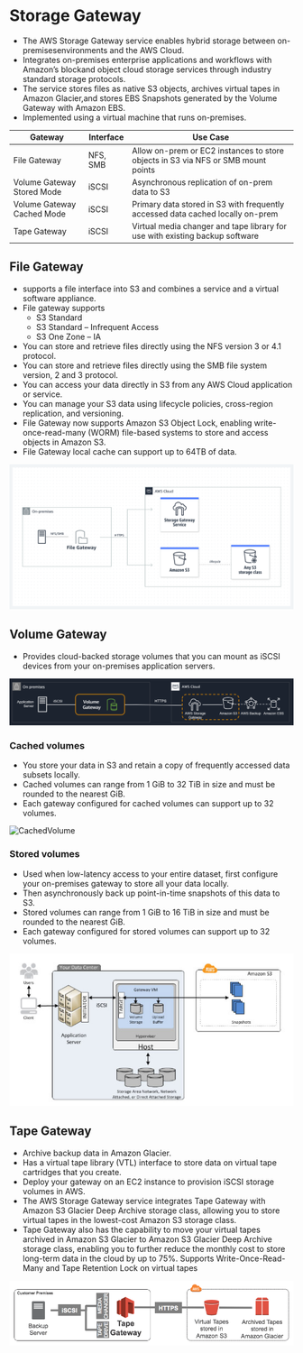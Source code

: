 # Storage Gateway

- The AWS Storage Gateway service enables hybrid storage between on-premisesenvironments and the AWS Cloud.
- Integrates on-premises enterprise applications and workflows with Amazon’s blockand object cloud storage services through industry standard storage protocols.
- The service stores files as native S3 objects, archives virtual tapes in Amazon Glacier,and stores EBS Snapshots generated by the Volume Gateway with Amazon EBS.
- Implemented using a virtual machine that runs on-premises.

| Gateway| Interface | Use Case |
| -------- | ---------- | -------- | 
| File Gateway| NFS, SMB| Allow on-prem or EC2 instances to store objects in S3 via NFS or SMB mount points | 
| Volume Gateway Stored Mode | iSCSI | Asynchronous replication of on-prem data to S3| 
| Volume Gateway Cached Mode | iSCSI | Primary data stored in S3 with frequently accessed data cached locally on-prem | 
| Tape Gateway | iSCSI |Virtual media changer and tape library for use with existing backup software | 

## File Gateway 
- supports a file interface into S3 and combines a service and a virtual software appliance.
- File gateway supports
  - S3 Standard
  - S3 Standard – Infrequent Access
  - S3 One Zone – IA
- You can store and retrieve files directly using the NFS version 3 or 4.1 protocol.
- You can store and retrieve files directly using the SMB file system version, 2 and 3 protocol.
- You can access your data directly in S3 from any AWS Cloud application or service.
- You can manage your S3 data using lifecycle policies, cross-region replication, and versioning.
- File Gateway now supports Amazon S3 Object Lock, enabling write-once-read-many (WORM) file-based systems to store and access objects in Amazon S3.
- File Gateway local cache can support up to 64TB of data.

![filegateway](/storage/images/FileGateway.png)

## Volume Gateway  
- Provides cloud-backed storage volumes that you can mount as iSCSI devices from your on-premises application servers.

![volumegateway](/storage/images/VolumeGateway.png)

### Cached volumes 
- You store your data in S3 and retain a copy of frequently accessed data subsets locally.
- Cached volumes can range from 1 GiB to 32 TiB in size and must be rounded to the nearest GiB. 
- Each gateway configured for cached volumes can support up to 32 volumes.

![CachedVolume](/storage/images/CachedVolume.png)

### Stored volumes 
- Used when low-latency access to your entire dataset, first configure your on-premises gateway to store all your data locally. 
- Then asynchronously back up point-in-time snapshots of this data to S3. 
- Stored volumes can range from 1 GiB to 16 TiB in size and must be rounded to the nearest GiB. 
- Each gateway configured for stored volumes can support up to 32 volumes.

![storedvolumesgateway](/storage/images/StoredVolumesgateway.png)

## Tape Gateway 
- Archive backup data in Amazon Glacier.
- Has a virtual tape library (VTL) interface to store data on virtual tape cartridges that you create.
- Deploy your gateway on an EC2 instance to provision iSCSI storage volumes in AWS.
- The AWS Storage Gateway service integrates Tape Gateway with Amazon S3 Glacier Deep Archive storage class, allowing you to store virtual tapes in the lowest-cost Amazon S3 storage class.
- Tape Gateway also has the capability to move your virtual tapes archived in Amazon S3 Glacier to Amazon S3 Glacier Deep Archive storage class, enabling you to further reduce the monthly cost to store long-term data in the cloud by up to 75%.
Supports Write-Once-Read-Many and Tape Retention Lock on virtual tapes

![tapegateway](/storage/images/TapeGateway.png)
